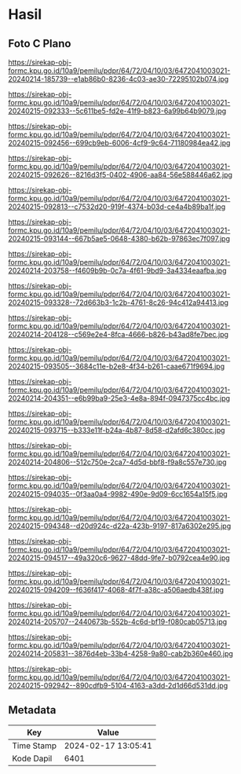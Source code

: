 # Hasil

## Foto C Plano

https://sirekap-obj-formc.kpu.go.id/10a9/pemilu/pdpr/64/72/04/10/03/6472041003021-20240214-185739--e1ab86b0-8236-4c03-ae30-72295102b074.jpg

https://sirekap-obj-formc.kpu.go.id/10a9/pemilu/pdpr/64/72/04/10/03/6472041003021-20240215-092333--5c611be5-fd2e-41f9-b823-6a99b64b9079.jpg

https://sirekap-obj-formc.kpu.go.id/10a9/pemilu/pdpr/64/72/04/10/03/6472041003021-20240215-092456--699cb9eb-6006-4cf9-9c64-71180984ea42.jpg

https://sirekap-obj-formc.kpu.go.id/10a9/pemilu/pdpr/64/72/04/10/03/6472041003021-20240215-092626--8216d3f5-0402-4906-aa84-56e588446a62.jpg

https://sirekap-obj-formc.kpu.go.id/10a9/pemilu/pdpr/64/72/04/10/03/6472041003021-20240215-092813--c7532d20-919f-4374-b03d-ce4a4b89ba1f.jpg

https://sirekap-obj-formc.kpu.go.id/10a9/pemilu/pdpr/64/72/04/10/03/6472041003021-20240215-093144--667b5ae5-0648-4380-b62b-97863ec7f097.jpg

https://sirekap-obj-formc.kpu.go.id/10a9/pemilu/pdpr/64/72/04/10/03/6472041003021-20240214-203758--f4609b9b-0c7a-4f61-9bd9-3a4334eaafba.jpg

https://sirekap-obj-formc.kpu.go.id/10a9/pemilu/pdpr/64/72/04/10/03/6472041003021-20240215-093328--72d663b3-1c2b-4761-8c26-94c412a94413.jpg

https://sirekap-obj-formc.kpu.go.id/10a9/pemilu/pdpr/64/72/04/10/03/6472041003021-20240214-204128--c569e2e4-8fca-4666-b826-b43ad8fe7bec.jpg

https://sirekap-obj-formc.kpu.go.id/10a9/pemilu/pdpr/64/72/04/10/03/6472041003021-20240215-093505--3684c11e-b2e8-4f34-b261-caae671f9694.jpg

https://sirekap-obj-formc.kpu.go.id/10a9/pemilu/pdpr/64/72/04/10/03/6472041003021-20240214-204351--e6b99ba9-25e3-4e8a-894f-0947375cc4bc.jpg

https://sirekap-obj-formc.kpu.go.id/10a9/pemilu/pdpr/64/72/04/10/03/6472041003021-20240215-093715--b333e11f-b24a-4b87-8d58-d2afd6c380cc.jpg

https://sirekap-obj-formc.kpu.go.id/10a9/pemilu/pdpr/64/72/04/10/03/6472041003021-20240214-204806--512c750e-2ca7-4d5d-bbf8-f9a8c557e730.jpg

https://sirekap-obj-formc.kpu.go.id/10a9/pemilu/pdpr/64/72/04/10/03/6472041003021-20240215-094035--0f3aa0a4-9982-490e-9d09-6cc1654a15f5.jpg

https://sirekap-obj-formc.kpu.go.id/10a9/pemilu/pdpr/64/72/04/10/03/6472041003021-20240215-094348--d20d924c-d22a-423b-9197-817a6302e295.jpg

https://sirekap-obj-formc.kpu.go.id/10a9/pemilu/pdpr/64/72/04/10/03/6472041003021-20240215-094517--49a320c6-9627-48dd-9fe7-b0792cea4e90.jpg

https://sirekap-obj-formc.kpu.go.id/10a9/pemilu/pdpr/64/72/04/10/03/6472041003021-20240215-094209--f636f417-4068-4f7f-a38c-a506aedb438f.jpg

https://sirekap-obj-formc.kpu.go.id/10a9/pemilu/pdpr/64/72/04/10/03/6472041003021-20240214-205707--2440673b-552b-4c6d-bf19-f080cab05713.jpg

https://sirekap-obj-formc.kpu.go.id/10a9/pemilu/pdpr/64/72/04/10/03/6472041003021-20240214-205831--3876d4eb-33b4-4258-9a80-cab2b360e460.jpg

https://sirekap-obj-formc.kpu.go.id/10a9/pemilu/pdpr/64/72/04/10/03/6472041003021-20240215-092942--890cdfb9-5104-4163-a3dd-2d1d66d531dd.jpg


## Metadata

| Key        | Value               |
| ---------- | ------------------- |
| Time Stamp | 2024-02-17 13:05:41 |
| Kode Dapil | 6401                |



